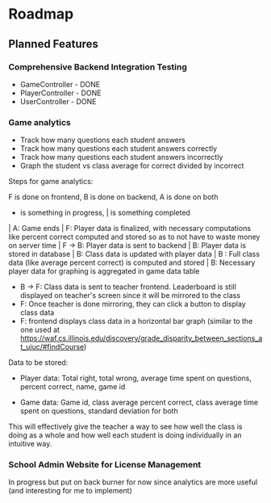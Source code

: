 # Roadmap

## Planned Features

 ### Comprehensive Backend Integration Testing
 - GameController - DONE
 - PlayerController - DONE
 - UserController - DONE

 ### Game analytics
 - Track how many questions each student answers
 - Track how many questions each student answers correctly
 - Track how many questions each student answers incorrectly
 - Graph the student vs class average for correct divided by incorrect

Steps for game analytics:

F is done on frontend, B is done on backend, A is done on both

- is something in progress, | is something completed

| A: Game ends
| F: Player data is finalized, with necessary computations like percent correct computed and stored so as to not have to waste money on server time
| F -> B: Player data is sent to backend
| B: Player data is stored in database
| B: Class data is updated with player data
| B : Full class data (like average percent correct) is computed and stored
| B: Necessary player data for graphing is aggregated in game data table
- B -> F: Class data is sent to teacher frontend. Leaderboard is still displayed on teacher's screen since it will be mirrored to the class
- F: Once teacher is done mirroring, they can click a button to display class data
- F: frontend displays class data in a horizontal bar graph (similar to the one used at https://waf.cs.illinois.edu/discovery/grade_disparity_between_sections_at_uiuc/#findCourse)

Data to be stored: 

- Player data: Total right, total wrong, average time spent on questions, percent correct, name, game id

- Game data: Game id, class average percent correct, class average time spent on questions, standard deviation for both

This will effectively give the teacher a way to see how well the class is doing as a whole and how well each student is doing individually in an intuitive way.

### School Admin Website for License Management

In progress but put on back burner for now since analytics are more useful (and interesting for me to implement)